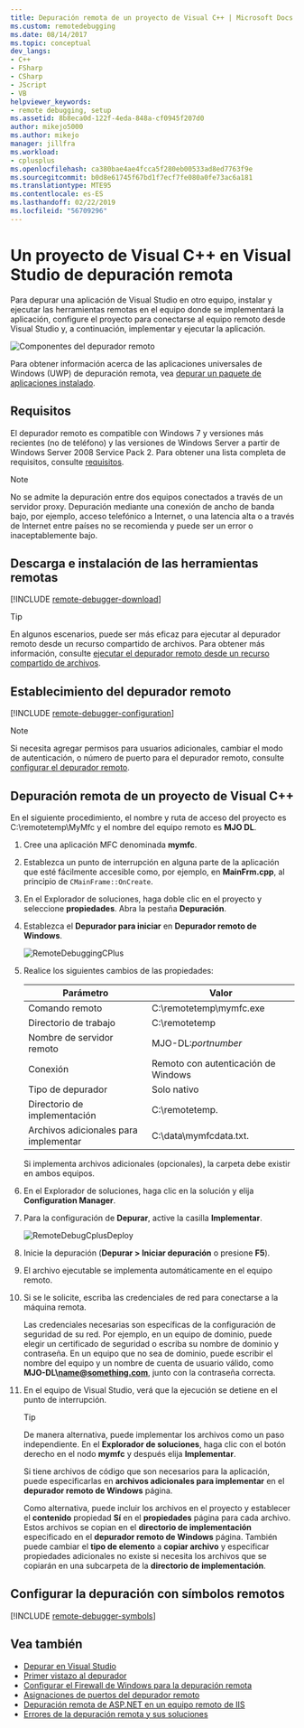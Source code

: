 ```yaml
---
title: Depuración remota de un proyecto de Visual C++ | Microsoft Docs
ms.custom: remotedebugging
ms.date: 08/14/2017
ms.topic: conceptual
dev_langs:
- C++
- FSharp
- CSharp
- JScript
- VB
helpviewer_keywords:
- remote debugging, setup
ms.assetid: 8b8eca0d-122f-4eda-848a-cf0945f207d0
author: mikejo5000
ms.author: mikejo
manager: jillfra
ms.workload:
- cplusplus
ms.openlocfilehash: ca380bae4ae4fcca5f280eb00533ad8ed7763f9e
ms.sourcegitcommit: b0d8e61745f67bd1f7ecf7fe080a0fe73ac6a181
ms.translationtype: MTE95
ms.contentlocale: es-ES
ms.lasthandoff: 02/22/2019
ms.locfileid: "56709296"
---
```

# <a name="remote-debugging-a-visual-c-project-in-visual-studio"></a>Un proyecto de Visual C++ en Visual Studio de depuración remota
Para depurar una aplicación de Visual Studio en otro equipo, instalar y ejecutar las herramientas remotas en el equipo donde se implementará la aplicación, configure el proyecto para conectarse al equipo remoto desde Visual Studio y, a continuación, implementar y ejecutar la aplicación.

![Componentes del depurador remoto](../debugger/media/remote-debugger-client-apps.png "Remote_debugger_components")

Para obtener información acerca de las aplicaciones universales de Windows (UWP) de depuración remota, vea [depurar un paquete de aplicaciones instalado](debug-installed-app-package.md).

## <a name="requirements"></a>Requisitos

El depurador remoto es compatible con Windows 7 y versiones más recientes (no de teléfono) y las versiones de Windows Server a partir de Windows Server 2008 Service Pack 2. Para obtener una lista completa de requisitos, consulte [requisitos](../debugger/remote-debugging.md#requirements_msvsmon).

> [!NOTE]
> No se admite la depuración entre dos equipos conectados a través de un servidor proxy. Depuración mediante una conexión de ancho de banda bajo, por ejemplo, acceso telefónico a Internet, o una latencia alta o a través de Internet entre países no se recomienda y puede ser un error o inaceptablemente bajo.

## <a name="download-and-install-the-remote-tools"></a>Descarga e instalación de las herramientas remotas

[!INCLUDE [remote-debugger-download](../debugger/includes/remote-debugger-download.md)]

> [!TIP]
> En algunos escenarios, puede ser más eficaz para ejecutar al depurador remoto desde un recurso compartido de archivos. Para obtener más información, consulte [ejecutar el depurador remoto desde un recurso compartido de archivos](../debugger/remote-debugging.md#fileshare_msvsmon).

## <a name="BKMK_setup"></a> Establecimiento del depurador remoto

[!INCLUDE [remote-debugger-configuration](../debugger/includes/remote-debugger-configuration.md)]

> [!NOTE]
> Si necesita agregar permisos para usuarios adicionales, cambiar el modo de autenticación, o número de puerto para el depurador remoto, consulte [configurar el depurador remoto](../debugger/remote-debugging.md#configure_msvsmon).

## <a name="remote_cplusplus"></a> Depuración remota de un proyecto de Visual C++
 En el siguiente procedimiento, el nombre y ruta de acceso del proyecto es C:\remotetemp\MyMfc y el nombre del equipo remoto es **MJO DL**.

1. Cree una aplicación MFC denominada **mymfc**.

2. Establezca un punto de interrupción en alguna parte de la aplicación que esté fácilmente accesible como, por ejemplo, en **MainFrm.cpp**, al principio de `CMainFrame::OnCreate`.

3. En el Explorador de soluciones, haga doble clic en el proyecto y seleccione **propiedades**. Abra la pestaña **Depuración**.

4. Establezca el **Depurador para iniciar** en **Depurador remoto de Windows**.

    ![RemoteDebuggingCPlus](../debugger/media/remotedebuggingcplus.png "RemoteDebuggingCPlus")

5. Realice los siguientes cambios de las propiedades:

   |Parámetro|Valor|
   |-|-|
   |Comando remoto|C:\remotetemp\mymfc.exe|
   |Directorio de trabajo|C:\remotetemp|
   |Nombre de servidor remoto|MJO-DL:*portnumber*|
   |Conexión|Remoto con autenticación de Windows|
   |Tipo de depurador|Solo nativo|
   |Directorio de implementación|C:\remotetemp.|
   |Archivos adicionales para implementar|C:\data\mymfcdata.txt.|

    Si implementa archivos adicionales (opcionales), la carpeta debe existir en ambos equipos.

6. En el Explorador de soluciones, haga clic en la solución y elija **Configuration Manager**.

7. Para la configuración de **Depurar**, active la casilla **Implementar**.

    ![RemoteDebugCplusDeploy](../debugger/media/remotedebugcplusdeploy.png "RemoteDebugCplusDeploy")

8. Inicie la depuración (**Depurar > Iniciar depuración** o presione **F5**).

9. El archivo ejecutable se implementa automáticamente en el equipo remoto.

10. Si se le solicite, escriba las credenciales de red para conectarse a la máquina remota.

     Las credenciales necesarias son específicas de la configuración de seguridad de su red. Por ejemplo, en un equipo de dominio, puede elegir un certificado de seguridad o escriba su nombre de dominio y contraseña. En un equipo que no sea de dominio, puede escribir el nombre del equipo y un nombre de cuenta de usuario válido, como <strong>MJO-DL\name@something.com</strong>, junto con la contraseña correcta.

11. En el equipo de Visual Studio, verá que la ejecución se detiene en el punto de interrupción.

    > [!TIP]
    > De manera alternativa, puede implementar los archivos como un paso independiente. En el **Explorador de soluciones**, haga clic con el botón derecho en el nodo **mymfc** y después elija **Implementar**.

    Si tiene archivos de código que son necesarios para la aplicación, puede especificarlas en **archivos adicionales para implementar** en el **depurador remoto de Windows** página.

    Como alternativa, puede incluir los archivos en el proyecto y establecer el **contenido** propiedad **Sí** en el **propiedades** página para cada archivo. Estos archivos se copian en el **directorio de implementación** especificado en el **depurador remoto de Windows** página. También puede cambiar el **tipo de elemento** a **copiar archivo** y especificar propiedades adicionales no existe si necesita los archivos que se copiarán en una subcarpeta de la **directorio de implementación**.

## <a name="set-up-debugging-with-remote-symbols"></a>Configurar la depuración con símbolos remotos

[!INCLUDE [remote-debugger-symbols](../debugger/includes/remote-debugger-symbols.md)]

## <a name="see-also"></a>Vea también
- [Depurar en Visual Studio](../debugger/index.md)
- [Primer vistazo al depurador](../debugger/debugger-feature-tour.md)
- [Configurar el Firewall de Windows para la depuración remota](../debugger/configure-the-windows-firewall-for-remote-debugging.md)
- [Asignaciones de puertos del depurador remoto](../debugger/remote-debugger-port-assignments.md)
- [Depuración remota de ASP.NET en un equipo remoto de IIS](../debugger/remote-debugging-aspnet-on-a-remote-iis-computer.md)
- [Errores de la depuración remota y sus soluciones](../debugger/remote-debugging-errors-and-troubleshooting.md)